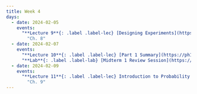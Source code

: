 ```yaml
---
title: Week 4
days:
  - date: 2024-02-05
    events:
      "**Lecture 9**{: .label .label-lec} [Designing Experiments](https://ph142-ucb.github.io/sp24/src/lec/l09-study-design_sp24.pdf) ([Recording](https://bcourses.berkeley.edu/courses/1532521/pages/lecture-09))":
        "Ch. 8"
  - date: 2024-02-07
    events:
      "**Lecture 10**{: .label .label-lec} [Part 1 Summary](https://ph142-ucb.github.io/sp24/src/lec/midterm-review_sp24_wsol.pdf)([Recording](https://bcourses.berkeley.edu/courses/1532521/pages/lecture-10)) ":
      "**Lab**{: .label .label-lab} [Midterm 1 Review Session](https://docs.google.com/presentation/d/1g2bSMOItfj0046WxJUeUB3yOH3sRZXrDKcamiMLxacw/edit?usp=sharing)":
  - date: 2024-02-09
    events:
      "**Lecture 11**{: .label .label-lec} Introduction to Probability ": 
        "Ch. 9"
---
```

